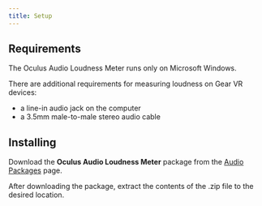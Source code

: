```yaml
---
title: Setup
---
```




## Requirements

The Oculus Audio Loudness Meter runs only on Microsoft Windows.

There are additional requirements for measuring loudness on Gear VR devices:

* a line-in audio jack on the computer
* a 3.5mm male-to-male stereo audio cable


## Installing

Download the **Oculus Audio Loudness Meter** package from the [ Audio Packages](/downloads/audio/) page. 

After downloading the package, extract the contents of the .zip file to the desired location.
